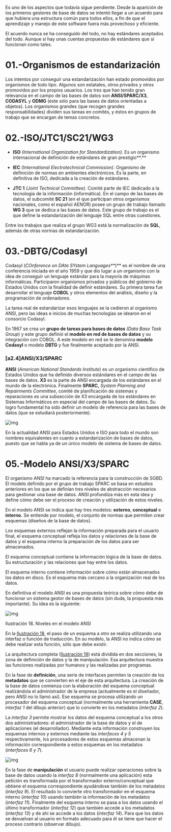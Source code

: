 Es uno de los aspectos que todavía sigue pendiente. Desde la aparición de los primeros gestores de base de datos se intentó llegar a un acuerdo para que hubiera una estructura común para todos ellos, a fin de que el aprendizaje y manejo de este software fuera más provechoso y eficiente.

El acuerdo nunca se ha conseguido del todo, no hay estándares aceptados del todo. Aunque sí hay unas cuentas propuestas de estándares que sí funcionan como tales.

# 01.-Organismos de estandarización

Los intentos por conseguir una estandarización han estado promovidos por organismos de todo tipo. Algunos son estatales, otros privados y otros promovidos por los propios usuarios. Los tres que han tenido gran relevancia en el campo de las bases de datos son **ANSI/SPARC/X3**, **CODASYL** y **ODMG** (éste sólo para las bases de datos orientadas a objetos). Los organismos grandes (que recogen grandes responsabilidades) dividen sus tareas en comités, y éstos en grupos de trabajo que se encargan de temas concretos.

# 02.-ISO/JTC1/SC21/WG3

- **ISO** _(International Organization for Standardization)_. Es un organismo internacional de definición de estándares de gran prestigio**.**
    
- **IEC** _(International Electrotechnical Commission)._ Organismo de definición de normas en ambientes electrónicos. Es la parte, en definitiva de ISO, dedicada a la creación de estándares.
    
- **JTC 1** _(Joint Technical Committee)._ Comité parte de IEC dedicado a la tecnología de la información (informática). En el campo de las bases de datos, el subcomité **SC 21** (en el que participan otros organismos nacionales, como el español AENOR) posee un grupo de trabajo llamado **WG 3** que se dedica a las bases de datos. Este grupo de trabajo es el que define la estandarización del lenguaje SQL entre otras cuestiones.
    

Entre los trabajos que realiza el grupo WG3 está la normalización de **SQL**, además de otras normas de estandarización.

# 03.-DBTG/Codasyl

Codasyl (_COnference on DAta SYstem Languages**_)** es el nombre de una conferencia iniciada en el año 1959 y que dio lugar a un organismo con la idea de conseguir un lenguaje estándar para la mayoría de máquinas informáticas. Participaron organismos privados y públicos del gobierno de Estados Unidos con la finalidad de definir estándares. Su primera tarea fue desarrollar el lenguaje **COBOL** y otros elementos del análisis, diseño y la programación de ordenadores.

La tarea real de estandarizar esos lenguajes se la cedieron al organismo ANSI, pero las ideas e inicios de muchas tecnologías se idearon en el consorcio Codasyl.

En 1967 se crea un **grupo de tareas para bases de datos** _(Data Base Task Group_) y este grupo definió el **modelo en red de bases de datos** y su integración con COBOL. A este modelo en red se le denomina **modelo Codasyl** o modelo **DBTG** y fue finalmente aceptado por la ANSI.

### [a2.4]ANSI/X3/SPARC

**ANSI** (_American National Standards Institute_) es un organismo científico de Estados Unidos que ha definido diversos estándares en el campo de las bases de datos. **X3** es la parte de ANSI encargada de los estándares en el mundo de la electrónica. Finalmente **SPARC,** _System Planning and Repairments Committee_, comité de planificación de sistemas y reparaciones es una subsección de X3 encargada de los estándares en Sistemas Informáticos en especial del campo de las bases de datos. Su logro fundamental ha sido definir un modelo de referencia para las bases de datos (que se estudiará posteriormente).

![img](https://www.jorgesanchez.net/manuales/gbd/sgbd-web-resources/image/16.png)

En la actualidad ANSI para Estados Unidos e ISO para todo el mundo son nombres equivalentes en cuanto a estandarización de bases de datos, puesto que se habla ya de un único modelo de sistema de bases de datos.

# 05.-Modelo ANSI/X3/SPARC

El organismo ANSI ha marcado la referencia para la construcción de SGBD. El modelo definido por el grupo de trabajo SPARC se basa en estudios anteriores en los que se definían tres niveles de abstracción necesarios para gestionar una base de datos. ANSI profundiza más en esta idea y define cómo debe ser el proceso de creación y utilización de estos niveles.

En el modelo ANSI se indica que hay tres modelos: **externo**, **conceptual** e **interno.** Se entiende por modelo, el conjunto de normas que permiten crear esquemas (diseños de la base de datos).

Los esquemas externos reflejan la información preparada para el usuario final, el esquema conceptual refleja los datos y relaciones de la base de datos y el esquema interno la preparación de los datos para ser almacenados.

El esquema conceptual contiene la información lógica de la base de datos. Su estructuración y las relaciones que hay entre los datos.

El esquema interno contiene información sobre cómo están almacenados los datos en disco. Es el esquema más cercano a la organización real de los datos.

En definitiva el modelo ANSI es una propuesta teórica sobre cómo debe de funcionar un sistema gestor de bases de datos (sin duda, la propuesta más importante). Su idea es la siguiente:

![img](https://www.jorgesanchez.net/manuales/gbd/sgbd-web-resources/image/niveles-ANSI.png)

Ilustración 18. Niveles en el modelo ANSI

En la [Ilustración 18](https://www.jorgesanchez.net/manuales/gbd/sgbd.html), el paso de un esquema a otro se realiza utilizando una interfaz o función de traducción. En su modelo, la ANSI no indica cómo se debe realizar esta función, sólo que debe existir.

La arquitectura completa ([Ilustración 19](https://www.jorgesanchez.net/manuales/gbd/sgbd.html)) está dividida en dos secciones, la zona de definición de datos y la de manipulación. Esa arquitectura muestra las funciones realizadas por humanos y las realizadas por programas.

En la fase de **definición**, una serie de interfaces permiten la creación de los **metadatos** que se convierten en el eje de esta arquitectura. La creación de la base de datos comienza con la elaboración del esquema conceptual realizándola el administrador de la empresa (actualmente es el diseñador, pero ANSI no lo llamó así). Ese esquema se procesa utilizando un procesador del esquema conceptual (normalmente una herramienta **CASE**, _interfaz 1_ del dibujo anterior) que lo convierte en los metadatos (_interfaz 2_).

La _interfaz 3_ permite mostrar los datos del esquema conceptual a los otros dos administradores: el administrador de la base de datos y el de aplicaciones (el desarrollador). Mediante esta información construyen los esquemas internos y externos mediante las _interfaces 4 y 5_ respectivamente, los procesadores de estos esquemas almacenan la información correspondiente a estos esquemas en los metadatos (_interfaces 6 y 7_).

![img](https://www.jorgesanchez.net/manuales/gbd/sgbd-web-resources/image/17.png)

En la fase de **manipulación** el usuario puede realizar operaciones sobre la base de datos usando la _interfaz 8_ (normalmente una aplicación) esta petición es transformada por el transformador externo/conceptual que obtiene el esquema correspondiente ayudándose también de los metadatos (_interfaz 9_). El resultado lo convierte otro transformador en el esquema interno (_interfaz 10_) usando también la información de los metadatos (_interfaz 11_). Finalmente del esquema interno se pasa a los datos usando el último transformador (_interfaz 12_) que también accede a los metadatos (_interfaz 13_) y de ahí se accede a los datos (_interfaz 14_). Para que los datos se devuelvan al usuario en formato adecuado para él se tiene que hacer el proceso contrario (observar dibujo).